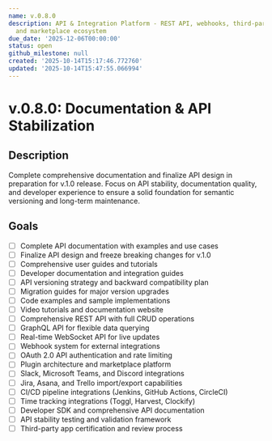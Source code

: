 ```yaml
---
name: v.0.8.0
description: API & Integration Platform - REST API, webhooks, third-party integrations,
  and marketplace ecosystem
due_date: '2025-12-06T00:00:00'
status: open
github_milestone: null
created: '2025-10-14T15:17:46.772760'
updated: '2025-10-14T15:47:55.066994'
---
```


# v.0.8.0: Documentation & API Stabilization

## Description

Complete comprehensive documentation and finalize API design in preparation for v.1.0 release. Focus on API stability, documentation quality, and developer experience to ensure a solid foundation for semantic versioning and long-term maintenance.

## Goals

- [ ] Complete API documentation with examples and use cases
- [ ] Finalize API design and freeze breaking changes for v.1.0
- [ ] Comprehensive user guides and tutorials
- [ ] Developer documentation and integration guides
- [ ] API versioning strategy and backward compatibility plan
- [ ] Migration guides for major version upgrades
- [ ] Code examples and sample implementations
- [ ] Video tutorials and documentation website
- [ ] Comprehensive REST API with full CRUD operations
- [ ] GraphQL API for flexible data querying
- [ ] Real-time WebSocket API for live updates
- [ ] Webhook system for external integrations
- [ ] OAuth 2.0 API authentication and rate limiting
- [ ] Plugin architecture and marketplace platform
- [ ] Slack, Microsoft Teams, and Discord integrations
- [ ] Jira, Asana, and Trello import/export capabilities
- [ ] CI/CD pipeline integrations (Jenkins, GitHub Actions, CircleCI)
- [ ] Time tracking integrations (Toggl, Harvest, Clockify)
- [ ] Developer SDK and comprehensive API documentation
- [ ] API stability testing and validation framework
- [ ] Third-party app certification and review process